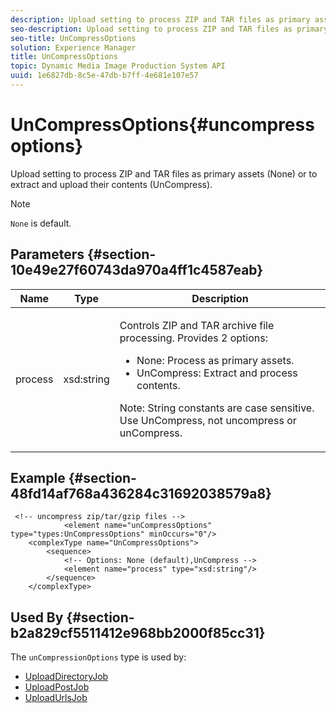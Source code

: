 ```yaml
---
description: Upload setting to process ZIP and TAR files as primary assets (None) or to extract and upload their contents (UnCompress).
seo-description: Upload setting to process ZIP and TAR files as primary assets (None) or to extract and upload their contents (UnCompress).
seo-title: UnCompressOptions
solution: Experience Manager
title: UnCompressOptions
topic: Dynamic Media Image Production System API
uuid: 1e6827db-8c5e-47db-b7ff-4e681e107e57
---
```


# UnCompressOptions{#uncompressoptions}

Upload setting to process ZIP and TAR files as primary assets (None) or to extract and upload their contents (UnCompress).

>[!NOTE]
>
>`None` is default.

## Parameters {#section-10e49e27f60743da970a4ff1c4587eab}

<table id="table_89C2F7CDB24848459E47F1F7F58D91BA"> 
 <thead> 
  <tr> 
   <th colname="col1" class="entry"> Name </th> 
   <th colname="col2" class="entry"> Type </th> 
   <th colname="col3" class="entry"> Description </th> 
  </tr> 
 </thead>
 <tbody> 
  <tr> 
   <td colname="col1"> <span class="codeph"> <span class="varname"> process</span> </span> </td> 
   <td colname="col2"> <span class="codeph"> xsd:string</span> </td> 
   <td colname="col3"> <p>Controls ZIP and TAR archive file processing. Provides 2 options: 
     <ul id="ul_F34E2F3B9B74450CA7E76BD9FD7137C2">
      <li id="li_E982468ED814446593B0C0A3F3D729FB"><span class="codeph"> None:</span> Process as primary assets. </li>
      <li id="li_4A45DA99592B4EF7A1FE0A946A835104"><span class="codeph"> UnCompress:</span> Extract and process contents. </li>
     </ul><p>Note: String constants are case sensitive. Use <span class="codeph"> UnCompress</span>, not <span class="codeph"> uncompress</span> or <span class="codeph"> unCompress</span>. </p></p> </td> 
  </tr> 
 </tbody> 
</table>

## Example {#section-48fd14af768a436284c31692038579a8}

```
 <!-- uncompress zip/tar/gzip files -->
            <element name="unCompressOptions" type="types:UnCompressOptions" minOccurs="0"/>
    <complexType name="UnCompressOptions">
        <sequence>
            <!-- Options: None (default),UnCompress -->
            <element name="process" type="xsd:string"/>
        </sequence>
    </complexType>
```

## Used By {#section-b2a829cf5511412e968bb2000f85cc31}

The `unCompressionOptions` type is used by:

* [UploadDirectoryJob](../../types/c-data-types/r-upload-directory-job.md#reference-e707ebf53b074c49ad983d1886e0bbb6) 
* [UploadPostJob](../../types/c-data-types/r-upload-post-job.md#reference-bca2339b593f4637a687c33937215ef4) 
* [UploadUrlsJob](../../types/c-data-types/r-upload-urls-job.md#reference-8e9bc895268c4321b233dbeadc990398)

